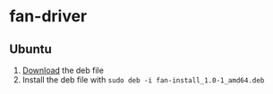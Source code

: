 # fan-driver

## Ubuntu
1. [Download](fan-install_1.0-1_amd64.deb) the deb file
2. Install the deb file with `sudo deb -i fan-install_1.0-1_amd64.deb`
